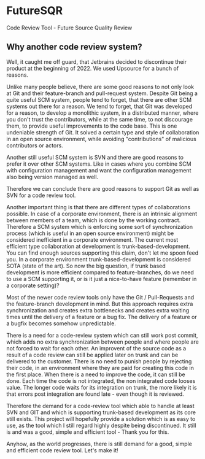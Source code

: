 # FutureSQR
Code Review Tool - Future Source Quality Review

## Why another code review system?
Well, it caught me off guard, that Jetbrains decided to discontinue their product at the beginning of 2022. We used Upsource for a bunch 
of reasons.

Unlike many people believe, there are some good reasons to not only look at Git and their  feature-branch and pull-request system. 
Despite Git being a quite useful SCM system, people tend to forget, that there are other SCM systems out there for a reason. We tend to
forget, that Git was developed for a reason, to develop a monolithic system, in a distributed manner, where you don't trust the contributors,
while at the same time, to not discourage them, to provide useful improvements to the code base. This is one undeniable strength of Git.
It solved a certain type and style of collaboration in an open source environment, while avoiding "contributions" of malicious contributors 
or actors. 

Another still useful SCM system is SVN and there are good reasons to prefer it over other SCM systems. Like in cases where you combine
SCM with configuration management and want the configuration management also being version managed as well.

Therefore we can conclude there are good reasons to support Git as well as SVN for a code review tool. 

Another important thing is that there are different types of collaborations possible. In case of a corporate environment, there is an intrinsic
alignment between members of a team, which is done by the working contract. Therefore a SCM system which is enforcing some sort of 
synchronization process (which is useful in an open source environment) might be considered inefficient in a corporate environment. The
current most efficient type collaboration at development is trunk-based-development. You can find enough sources supporting this claim,
don't let me spoon feed you. In a corporate environment trunk-based-development is considered SOTA (state of the art). So now the big 
question, if trunk based development is more efficient compared to feature-branches, do we need to use a SCM supporting it, or is it just
a nice-to-have feature (remember in a corporate setting)?

Most of the newer code review tools only have the Git / Pull-Requests and the feature-branch development in mind. But this approach
requires extra synchronization and creates extra bottlenecks and creates extra waiting times until the delivery of a feature or a bug fix. The
delivery of a feature or a bugfix becomes somehow unpredictable.

There is a need for a code-review system which can still work post commit, which adds no extra synchronization between people and where
people are not forced to wait for each other. An improvent of the source code as a result of a code review can still be applied later on trunk
and can be delivered to the customer. There is no need to punish people by rejecting their code, in an environment where they are paid for
creating this code in the first place. When there is a need to improve the code, it can still be done. Each time the code is not integrated, the 
non integrated code looses value. The longer code waits for its integration on trunk, the more likely it is that errors post integration are found
late - even though it is reviewed. 

Therefore the demand for a code-review tool which able to handle at least SVN and GIT and which is supporting trunk-based development
as its core still exists. This project will hopefully provide a solution which is as easy to use, as the tool which I still regard highly despite being
discontinued. It still is and was a good, simple and efficient tool - Thank you for this.

Anyhow, as the world progresses, there is still demand for a  good, simple and efficient code review tool. Let's make it!
